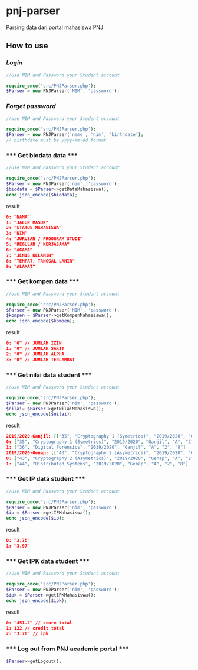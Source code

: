 # pnj-parser
Parsing data dari portal mahasiswa PNJ

## How to use
### ***Login***
```php
//Use NIM and Password your Student account

require_once('src/PNJParser.php');
$Parser = new PNJParser('NIM', 'password');
```
### ***Forget password***
```php
//Use NIM and Password your Student account

require_once('src/PNJParser.php');
$Parser = new PNJParser('name', 'nim', 'birthdate');
// birthdate must be yyyy-mm-dd format
```

### *** Get biodata data ***

```php
//Use NIM and Password your Student account

require_once('src/PNJParser.php');
$Parser = new PNJParser('nim', 'password');
$biodata = $Parser->getDataMahasiswa();
echo json_encode($biodata);
```
result
```json
0: "NAMA"
1: "JALUR MASUK"
2: "STATUS MAHASISWA"
3: "NIM"
4: "JURUSAN / PROOGRAM STUDI"
5: "REGULAR / KERJASAMA"
6: "AGAMA"
7: "JENIS KELAMIN"
8: "TEMPAT, TANGGAL LAHIR"
9: "ALAMAT"
```
### *** Get kompen data ***
```php
//Use NIM and Password your Student account

require_once('src/PNJParser.php');
$Parser = new PNJParser('NIM', 'password');
$kompen = $Parser->getKompenMahasiswa();
echo json_encode($kompen);
```
result
```json
0: "0" // JUMLAH IZIN 
1: "0" // JUMLAH SAKIT
2: "0" // JUMLAH ALPHA 
3: "0" // JUMLAH TERLAMBAT
```

### *** Get nilai data student ***
```php
//Use NIM and Password your Student account

require_once('src/PNJParser.php');
$Parser = new PNJParser('nim', 'password');
$nilai= $Parser->getNilaiMahasiswa();
echo json_encode($nilai);
```
result
```json
2019/2020-Ganjil: [["35", "Cryptography 1 (Symetrics)", "2019/2020", "Ganjil", "A", "2", "8"],…]
0: ["35", "Cryptography 1 (Symetrics)", "2019/2020", "Ganjil", "A", "2", "8"]
1: ["36", "Digital Forensics", "2019/2020", "Ganjil", "A", "2", "8"]
2019/2020-Genap: [["43", "Cryptography 2 (Asymetrics)", "2019/2020", "Genap", "A", "2", "8"],…]
0: ["43", "Cryptography 2 (Asymetrics)", "2019/2020", "Genap", "A", "2", "8"]
1: ["44", "Distributed Systems", "2019/2020", "Genap", "A", "2", "8"]
```

### *** Get IP data student ***
```php
//Use NIM and Password your Student account

require_once('src/PNJParser.php');
$Parser = new PNJParser('nim', 'password');
$ip = $Parser->getIPMahasiswa();
echo json_encode($ip);
```
result
```json
0: "3.78"
1: "3.97"
```

### *** Get IPK data student ***
```php
//Use NIM and Password your Student account

require_once('src/PNJParser.php');
$Parser = new PNJParser('nim', 'password');
$ipk = $Parser->getIPKMahasiswa();
echo json_encode($ipk);
```
result
```json
0: "451.2" // score total
1: 122 // credit total 
2: "3.70" // ipk 
```

### *** Log out from PNJ academic portal ***
```php
$Parser->getLogout();
```
